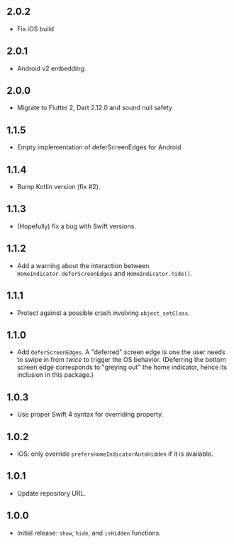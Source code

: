## 2.0.2

- Fix iOS build

## 2.0.1

- Android v2 embedding.

## 2.0.0

- Migrate to Flutter 2, Dart 2.12.0 and sound null safety

## 1.1.5

- Empty implementation of deferScreenEdges for Android

## 1.1.4

* Bump Kotlin version (fix #2).

## 1.1.3

* (Hopefully) fix a bug with Swift versions.

## 1.1.2

* Add a warning about the interaction between `HomeIndicator.deferScreenEdges` and `HomeIndicator.hide()`.

## 1.1.1

* Protect against a possible crash involving `object_setClass`.

## 1.1.0

* Add `deferScreenEdges`. A "deferred" screen edge is one the user needs to swipe in from _twice_ to trigger the OS behavior. (Deferring the bottom screen edge corresponds to "greying out" the home indicator, hence its inclusion in this package.)

## 1.0.3

* Use proper Swift 4 syntax for overriding property.

## 1.0.2

* iOS: only override `prefersHomeIndicatorAutoHidden` if it is available.

## 1.0.1

* Update repository URL.

## 1.0.0

* Initial release: `show`, `hide`, and `isHidden` functions.
